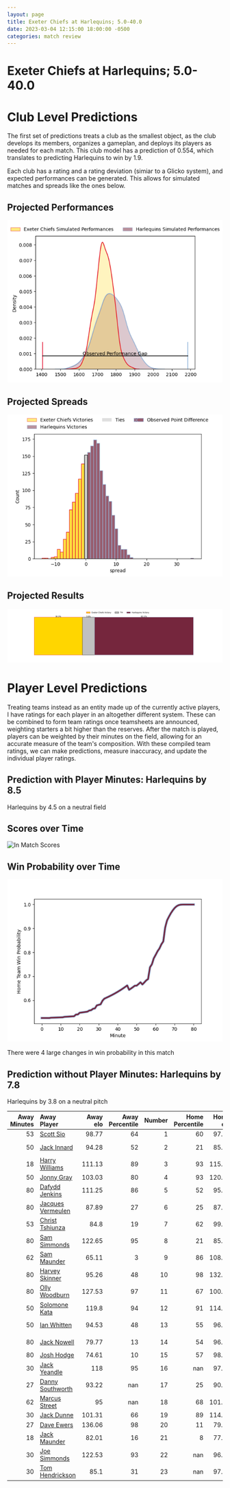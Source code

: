 ```yaml
---  
layout: page  
title: Exeter Chiefs at Harlequins; 5.0-40.0  
date: 2023-03-04 12:15:00 18:00:00 -0500  
categories: match review  
---
```

# Exeter Chiefs at Harlequins; 5.0-40.0

# Club Level Predictions


The first set of predictions treats a club as the smallest object, as the club develops its members, organizes a gameplan, and deploys its players as needed for each match. This club model has a prediction of 0.554, which translates to predicting Harlequins to win by 1.9.

Each club has a rating and a rating deviation (simiar to a Glicko system), and expected performances can be generated. This allows for simulated matches and spreads like the ones below.
## Projected Performances


![Projected Performances](plots/performances_2023-03-04-Harlequins-ExeterChiefs.png)
## Projected Spreads


![Projected Spreads](plots/spreads_2023-03-04-Harlequins-ExeterChiefs.png)
## Projected Results


![Projected Results](plots/resultbar_2023-03-04-Harlequins-ExeterChiefs.png)
# Player Level Predictions


Treating teams instead as an entity made up of the currently active players, I have ratings for each player in an altogether different system. These can be combined to form team ratings once teamsheets are announced, weighting starters a bit higher than the reserves. After the match is played, players can be weighted by their minutes on the field, allowing for an accurate measure of the team's composition. With these compiled team ratings, we can make predictions, measure inaccuracy, and update the individual player ratings.
## Prediction with Player Minutes: Harlequins by 8.5


Harlequins by 4.5 on a neutral field
## Scores over Time


![In Match Scores](plots/recap_scores_2023-03-04-Harlequins-ExeterChiefs.png)
## Win Probability over Time


![In Match Predictions](plots/recap_prob_2023-03-04-Harlequins-ExeterChiefs.png)

There were 4 large changes in win probability in this match
## Prediction without Player Minutes: Harlequins by 7.8


Harlequins by 3.8 on a neutral pitch



|   Away Minutes | Away Player                                                       |   Away elo |   Away Percentile |   Number |   Home Percentile |   Home elo | Home Player                                                       |   Home Minutes |
|---------------:|:------------------------------------------------------------------|-----------:|------------------:|---------:|------------------:|-----------:|:------------------------------------------------------------------|---------------:|
|             53 | [Scott Sio](..//playerfiles//ScottSio_cleaned.md)                 |      98.77 |                64 |        1 |                60 |      97.81 | [Joe Marler](..//playerfiles//JoeMarler_cleaned.md)               |             69 |
|             50 | [Jack Innard](..//playerfiles//JackInnard_cleaned.md)             |      94.28 |                52 |        2 |                21 |      85.97 | [George Head](..//playerfiles//GeorgeHead_cleaned.md)             |             27 |
|             18 | [Harry Williams](..//playerfiles//HarryWilliams_cleaned.md)       |     111.13 |                89 |        3 |                93 |     115.72 | [Wilco Louw](..//playerfiles//WilcoLouw_cleaned.md)               |             59 |
|             50 | [Jonny Gray](..//playerfiles//JonnyGray_cleaned.md)               |     103.03 |                80 |        4 |                93 |     120.13 | [Dino Lamb](..//playerfiles//DinoLamb_cleaned.md)                 |             64 |
|             80 | [Dafydd Jenkins](..//playerfiles//DafyddJenkins_cleaned.md)       |     111.25 |                86 |        5 |                52 |      95.16 | [Stephan Lewies](..//playerfiles//StephanLewies_cleaned.md)       |             80 |
|             80 | [Jacques Vermeulen](..//playerfiles//JacquesVermeulen_cleaned.md) |      87.89 |                27 |        6 |                25 |      87.34 | [Jack Kenningham](..//playerfiles//JackKenningham_cleaned.md)     |             56 |
|             53 | [Christ Tshiunza](..//playerfiles//ChristTshiunza_cleaned.md)     |      84.8  |                19 |        7 |                62 |      99.07 | [James Chisholm](..//playerfiles//JamesChisholm_cleaned.md)       |             64 |
|             80 | [Sam Simmonds](..//playerfiles//SamSimmonds_cleaned.md)           |     122.65 |                95 |        8 |                21 |      85.22 | [Tom Lawday](..//playerfiles//TomLawday_cleaned.md)               |             80 |
|             62 | [Sam Maunder](..//playerfiles//SamMaunder_cleaned.md)             |      65.11 |                 3 |        9 |                86 |     108.59 | [Danny Care](..//playerfiles//DannyCare_cleaned.md)               |             73 |
|             80 | [Harvey Skinner](..//playerfiles//HarveySkinner_cleaned.md)       |      95.26 |                48 |       10 |                98 |     132.94 | [Marcus Smith](..//playerfiles//MarcusSmith_cleaned.md)           |             80 |
|             80 | [Olly Woodburn](..//playerfiles//OllyWoodburn_cleaned.md)         |     127.53 |                97 |       11 |                67 |     100.43 | [Josh Bassett](..//playerfiles//JoshBassett_cleaned.md)           |             57 |
|             50 | [Solomone Kata](..//playerfiles//SolomoneKata_cleaned.md)         |     119.8  |                94 |       12 |                91 |     114.77 | [Andre Esterhuizen](..//playerfiles//AndreEsterhuizen_cleaned.md) |             80 |
|             50 | [Ian Whitten](..//playerfiles//IanWhitten_cleaned.md)             |      94.53 |                48 |       13 |                55 |      96.84 | [Joe Marchant](..//playerfiles//JoeMarchant_cleaned.md)           |             80 |
|             80 | [Jack Nowell](..//playerfiles//JackNowell_cleaned.md)             |      79.77 |                13 |       14 |                54 |      96.47 | [Cadan Murley](..//playerfiles//CadanMurley_cleaned.md)           |             80 |
|             80 | [Josh Hodge](..//playerfiles//JoshHodge_cleaned.md)               |      74.61 |                10 |       15 |                57 |      98.12 | [Nick David](..//playerfiles//NickDavid_cleaned.md)               |             80 |
|             30 | [Jack Yeandle](..//playerfiles//JackYeandle_cleaned.md)           |     118    |                95 |       16 |               nan |      97.14 | [Sam Riley](..//playerfiles//SamRiley_cleaned.md)                 |             53 |
|             27 | [Danny Southworth](..//playerfiles//DannySouthworth_cleaned.md)   |      93.22 |               nan |       17 |                25 |      90.49 | [Fin Baxter](..//playerfiles//FinBaxter_cleaned.md)               |             11 |
|             62 | [Marcus Street](..//playerfiles//MarcusStreet_cleaned.md)         |      95    |               nan |       18 |                68 |     101.77 | [Simon Kerrod](..//playerfiles//SimonKerrod_cleaned.md)           |             21 |
|             30 | [Jack Dunne](..//playerfiles//JackDunne_cleaned.md)               |     101.31 |                66 |       19 |                89 |     114.38 | [Irne Herbst](..//playerfiles//IrneHerbst_cleaned.md)             |             16 |
|             27 | [Dave Ewers](..//playerfiles//DaveEwers_cleaned.md)               |     136.06 |                98 |       20 |                11 |      79.75 | [Will Evans](..//playerfiles//WillEvans_cleaned.md)               |             16 |
|             18 | [Jack Maunder](..//playerfiles//JackMaunder_cleaned.md)           |      82.01 |                16 |       21 |                 8 |      77.35 | [Luke Wallace](..//playerfiles//LukeWallace_cleaned.md)           |             24 |
|             30 | [Joe Simmonds](..//playerfiles//JoeSimmonds_cleaned.md)           |     122.53 |                93 |       22 |               nan |      96.23 | [Scott Steele](..//playerfiles//ScottSteele_cleaned.md)           |              7 |
|             30 | [Tom Hendrickson](..//playerfiles//TomHendrickson_cleaned.md)     |      85.1  |                31 |       23 |               nan |      97.73 | [Luke Northmore](..//playerfiles//LukeNorthmore_cleaned.md)       |             23 |

